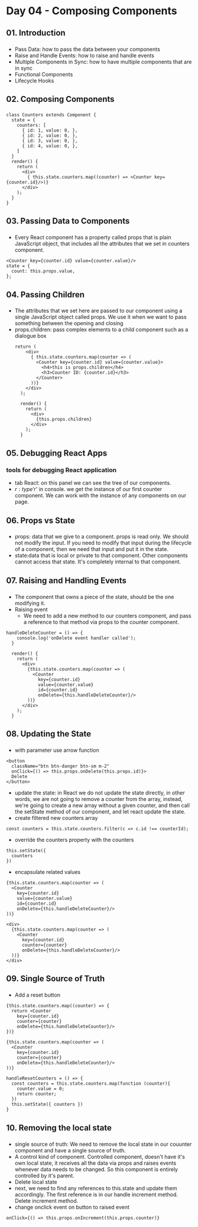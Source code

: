 # Day 04 - Composing Components
## 01. Introduction
###
- Pass Data: how to pass the data between your components
- Raise and Handle Events: how to raise and handle events
- Multiple Components in Sync: how to have multiple components that are in sync
- Functional Components
- Lifecycle Hooks

## 02. Composing Components
###
```
class Counters extends Component {
  state = {
    counters: [
      { id: 1, value: 0, },
      { id: 2, value: 0, },
      { id: 3, value: 0, },
      { id: 4, value: 0, },
    ]
  }
  render() { 
    return (
      <div>
        { this.state.counters.map((counter) => <Counter key={counter.id}/>)}
      </div>
    );
  }
}
```

## 03. Passing Data to Components
###
- Every React component has a property called props that is plain JavaScript object, that includes all the attributes that we set in counters component.
```
<Counter key={counter.id} value={counter.value}/>
state = {
  count: this.props.value,
};
```

## 04. Passing Children
###
- The attributes that we set here are passed to our component using a single JavaScript object called props. We use it when we want to pass something between the opening and closing
- props.children: pass complex elements to a child component such as a dialogue box
  ```
  return (
      <div>
        { this.state.counters.map(counter => (
          <Counter key={counter.id} value={counter.value}>
            <h4>this is props.children</h4>
            <h3>Counter ID: {counter.id}</h3>
          </Counter>
        ))}
      </div>
    );

    render() { 
      return (
        <div>
          {this.props.children}
        </div>
      );
    }
  ```

## 05. Debugging React Apps
### tools for debugging React application
- tab React: on this panel we can see the tree of our components.
- $r: type '$r' in console. we get the instance of our first counter component. We can work with the instance of any components on our page.

## 06. Props vs State
###
- props: data that we give to a component. props is read only. We should not modify the input. If you need to modify that input during the lifecycle of a component, then we need that input and put it in the state.
- state:data that is local or private to that component. Other components cannot access that state. It's completely internal to that component.

## 07. Raising and Handling Events
###
- The component that owns a piece of the state, should be the one modifying it.
- Raising event
    - We need to add a new method to our counters component, and pass a reference to that method via props to the counter component.
```
handleDeleteCounter = () => {
    console.log('onDelete event handler called');
  }

  render() { 
    return (
      <div>
        {this.state.counters.map(counter => (
          <Counter 
            key={counter.id} 
            value={counter.value} 
            id={counter.id} 
            onDelete={this.handleDeleteCounter}/>
        ))}
      </div>
    );
  }
```

## 08. Updating the State
###
- with parameter use arrow function
```
<button 
  className="btn btn-danger btn-sm m-2"
  onClick={() => this.props.onDelete(this.props.id)}>
  Delete
</button>
```
- update the state: in React we do not update the state directly, in other words, we are not going to remove a counter from the array, instead, we're going to create a new array without a given counter, and then call the setState method of our component, and let react update the state.
- create filtered new counters array
```
const counters = this.state.counters.filter(c => c.id !== counterId);
```
- override the counters property with the counters
```
this.setState({
  counters
})
```
- encapsulate related values
```
{this.state.counters.map(counter => (
  <Counter 
    key={counter.id} 
    value={counter.value} 
    id={counter.id} 
    onDelete={this.handleDeleteCounter}/>
))}
```
```
<div>
  {this.state.counters.map(counter => (
    <Counter 
      key={counter.id} 
      counter={counter}
      onDelete={this.handleDeleteCounter}/>
  ))}
</div>
```

## 09. Single Source of Truth
###
- Add a reset button
```
{this.state.counters.map((counter) => {
  return <Counter 
    key={counter.id} 
    counter={counter}
    onDelete={this.handleDeleteCounter}/>
})}

{this.state.counters.map(counter => (
  <Counter 
    key={counter.id} 
    counter={counter}
    onDelete={this.handleDeleteCounter}/>
))}
```
```
handleResetCounters = () => {
  const counters = this.state.counters.map(function (counter){
    counter.value = 0;
    return counter;
  })
  this.setState({ counters })
}
```

## 10. Removing the local state
###
- single source of truth: We need to remove the local state in our couunter component and have a single source of truth.
- A control kind of component. Controlled component, doesn't have it's own local state, it receives all the data via props and raises events whenever data needs to be changed. So this component is entirely controlled by it's parent.
- Delete local state
- next, we need to find any references to this.state and update them accordingly. The first reference is in our handle increment method. Delete increment method.
- change onclick event on button to raised event
```
onClick={() => this.props.onIncrement(this.props.counter)}
```
